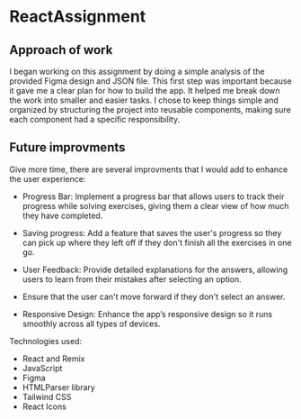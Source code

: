 # ReactAssignment

## Approach of work

I began working on this assignment by doing a simple analysis of the provided Figma design and JSON file. This first step was important because it gave me a clear plan for how to build the app. It helped me break down the work into smaller and easier tasks. I chose to keep things simple and organized by structuring the project into reusable components, making sure each component had a specific responsibility.

## Future improvments

Give more time, there are several improvments that I would add to enhance the user experience:

- Progress Bar: Implement a progress bar that allows users to track their progress while solving exercises, giving them a clear view of how much they have completed.

- Saving progress: Add a feature that saves the user's progress so they can pick up where they left off if they don't finish all the exercises in one go.

- User Feedback: Provide detailed explanations for the answers, allowing users to learn from their mistakes after selecting an option.

- Ensure that the user can't move forward if they don't select an answer.
  
- Responsive Design: Enhance the app’s responsive design so it runs smoothly across all types of devices.


 Technologies used:
 - React and Remix
 - JavaScript
 - Figma
 - HTMLParser library
 - Tailwind CSS
 - React Icons

